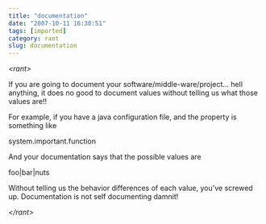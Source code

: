 ```yaml
---
title: "documentation"
date: "2007-10-11 16:30:51"
tags: [imported]
category: rant
slug: documentation
---
```

	
<em>&lt;rant&gt;</em>

If you are going to document your software/middle-ware/project... hell anything, it does no good to document values without telling us what those values are!!

For example, if you have a java configuration file, and the property is something like

system.important.function

And your documentation says that the possible values are

foo|bar|nuts

Without telling us the behavior differences of each value, you've screwed up.  Documentation is not self documenting damnit!

<em>&lt;/rant&gt;</em>
